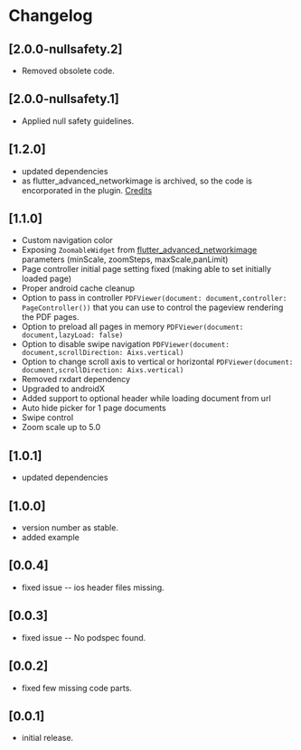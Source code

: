 # Changelog

## [2.0.0-nullsafety.2]

- Removed obsolete code.

## [2.0.0-nullsafety.1]

- Applied null safety guidelines.


## [1.2.0]

- updated dependencies
- as flutter_advanced_networkimage is archived, so the code is encorporated in the plugin. [Credits](https://github.com/mchome)


## [1.1.0]

- Custom navigation color
- Exposing `ZoomableWidget` from [flutter_advanced_networkimage](https://pub.dartlang.org/packages/flutter_advanced_networkimage) parameters (minScale, zoomSteps, maxScale,panLimit)
- Page controller initial page setting fixed (making able to set initially loaded page)
- Proper android cache cleanup
- Option to pass in controller `PDFViewer(document: document,controller: PageController())` that you can use to control the pageview rendering the PDF pages.
- Option to preload all pages in memory `PDFViewer(document: document,lazyLoad: false)`
- Option to disable swipe navigation `PDFViewer(document: document,scrollDirection: Aixs.vertical)`
- Option to change scroll axis to vertical or horizontal `PDFViewer(document: document,scrollDirection: Aixs.vertical)`
- Removed rxdart dependency
- Upgraded to androidX
- Added support to optional header while loading document from url
- Auto hide picker for 1 page documents
- Swipe control
- Zoom scale up to 5.0

## [1.0.1]

- updated dependencies

## [1.0.0]

- version number as stable.
- added example

## [0.0.4]

- fixed issue -- ios header files missing.

## [0.0.3]

- fixed issue -- No podspec found.

## [0.0.2]

- fixed few missing code parts.

## [0.0.1]

- initial release.
